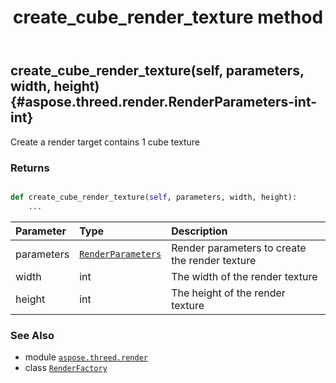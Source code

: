 ﻿---
title: create_cube_render_texture method
second_title: Aspose.3D for Python via .NET API References
description: 
type: docs
weight: 20
url: /python-net/aspose.threed.render/renderfactory/create_cube_render_texture/
is_root: false
---

## create_cube_render_texture(self, parameters, width, height) {#aspose.threed.render.RenderParameters-int-int}

Create a render target contains 1 cube texture


### Returns 





```python

def create_cube_render_texture(self, parameters, width, height):
    ...
```


| Parameter | Type | Description |
| :- | :- | :- |
| parameters | [`RenderParameters`](/3d/python-net/aspose.threed.render/renderparameters) | Render parameters to create the render texture |
| width | int | The width of the render texture |
| height | int | The height of the render texture |



### See Also
* module [`aspose.threed.render`](../../)
* class [`RenderFactory`](/3d/python-net/aspose.threed.render/renderfactory)
